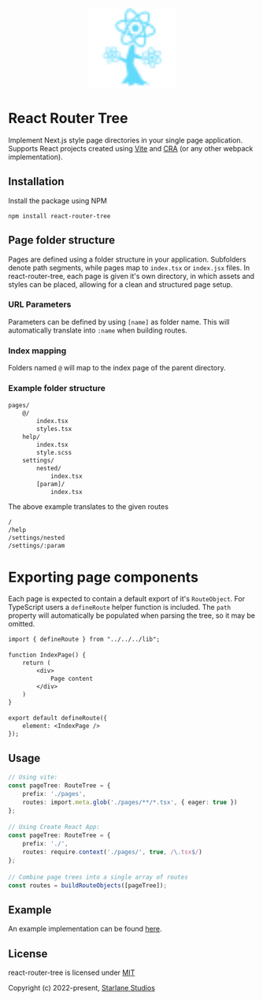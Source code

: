 <br>

<p align="center">
  <img src="https://raw.githubusercontent.com/StarlaneStudios/react-router-tree/main/.github/logo.svg" height="164">
</p>

# React Router Tree

Implement Next.js style page directories in your single page application. Supports React projects created using [Vite](https://vitejs.dev/) and [CRA](https://create-react-app.dev/) (or any other webpack implementation).

## Installation

Install the package using NPM

```
npm install react-router-tree
```

## Page folder structure

Pages are defined using a folder structure in your application. Subfolders denote path segments, while pages map to `index.tsx` or `index.jsx` files. In react-router-tree, each page is given it's own directory, in which assets and styles can be placed, allowing for a clean and structured page setup.

### URL Parameters
Parameters can be defined by using `[name]` as folder name. This will automatically translate into `:name` when building routes.

### Index mapping
Folders named `@` will map to the index page of the parent directory.

### Example folder structure
```
pages/
	@/
		index.tsx
		styles.tsx
	help/
		index.tsx
		style.scss
	settings/
		nested/
			index.tsx
		[param]/
			index.tsx
```

The above example translates to the given routes

```
/
/help
/settings/nested
/settings/:param
```

# Exporting page components
Each page is expected to contain a default export of it's `RouteObject`. For TypeScript users a `defineRoute` helper function is included. The `path` property will automatically be populated when parsing the tree, so it may be omitted.

```tsx
import { defineRoute } from "../../../lib";

function IndexPage() {
	return (
		<div>
			Page content
		</div>
	)
}

export default defineRoute({
	element: <IndexPage />
});
```

## Usage
```ts
// Using vite:
const pageTree: RouteTree = {
	prefix: './pages',
	routes: import.meta.glob('./pages/**/*.tsx', { eager: true })
};

// Using Create React App:
const pageTree: RouteTree = {
	prefix: './',
	routes: require.context('./pages/', true, /\.tsx$/)
};

// Combine page trees into a single array of routes
const routes = buildRouteObjects([pageTree]);
```

## Example
An example implementation can be found [here](https://github.com/StarlaneStudios/react-router-tree/tree/main/example).

## License

react-router-tree is licensed under [MIT](https://github.com/StarlaneStudios/react-router-tree/blob/main/LICENSE)

Copyright (c) 2022-present, [Starlane Studios](https://starlane.studio/)
